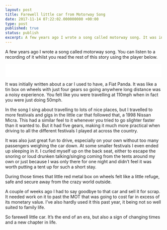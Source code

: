```yaml
---
layout: post
title: Farewell little car from Motorway Song
date: 2017-11-14 07:22:02.000000000 +00:00
type: post
published: true
status: publish
excerpt: A few years ago I wrote a song called motorway song. It was initially written about a car I used to have, a Fiat Panda. It only had four gears so going anywhere long distance was a noisy experience. You felt like you were travelling at 110mph when in fact you were just doing 50mph.
---
```

A few years ago I wrote a song called motorway song. You can listen to a recording of it whilst you read the rest of this story using the player below. 

<iframe class="music-player--blogpost" style="border: 0; width: 100%; height: 42px;" src="//bandcamp.com/EmbeddedPlayer/album=1566325814/size=small/bgcol=ffffff/linkcol=0687f5/track=2067449453/transparent=true/" seamless><a href="//shop.sugardrum.com/album/postcards">Postcards by Sugardrum</a></iframe>

It was initially written about a car I used to have, a Fiat Panda. It was like a tin box on wheels with just four gears so going anywhere long distance was a noisy experience. You felt like you were travelling at 110mph when in fact you were just doing 50mph. 

In the song I sing about travelling to lots of nice places, but I travelled to more festivals and gigs in the little car that followed that, a 1998 Nissan Micra. This had a similar feel to it whenever you tried to go slighter faster than it wanted to. But it had five gears, making it much more practical when driving to all the different festivals I played at across the country. 

It was also just great fun to drive, especially on your own without too many passengers weighing the car down. At some smaller festivals I even ended up sleeping in it. I curled myself up on the back seat, either to escape the snoring or loud drunken talking/singing coming from the tents around my own or just because I was only there for one night and didn’t feel it was worth putting a tent up for such a short stay. 

During those times that little red metal box on wheels felt like a little refuge, safe and secure away from the crazy world outside. 

A couple of weeks ago I had to say goodbye to that car and sell it for scrap. It needed work on it to past the MOT that was going to cost far in excess of its monetary value. I’ve also hardly used it this past year, it being not so well suited to family life. 

So farewell little car. It’s the end of an era, but also a sign of changing times and a new chapter in life. 
